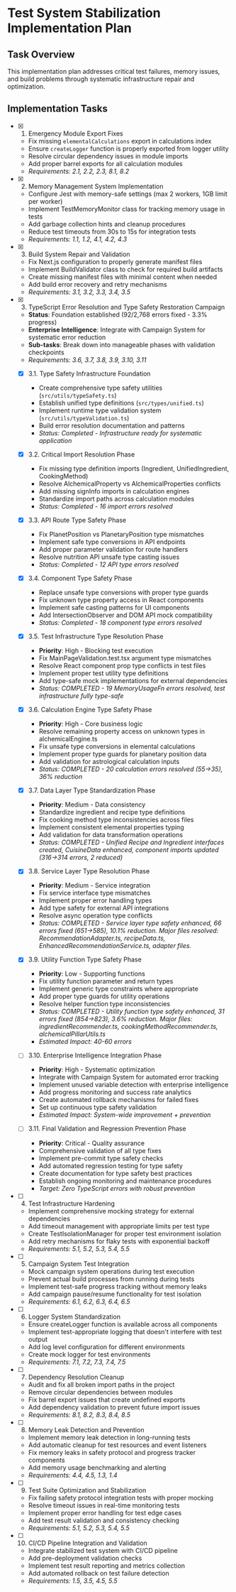 # Test System Stabilization Implementation Plan

## Task Overview

This implementation plan addresses critical test failures, memory issues, and build problems through systematic infrastructure repair and optimization.

## Implementation Tasks

- [x] 1. Emergency Module Export Fixes
  - Fix missing `elementalCalculations` export in calculations index
  - Ensure `createLogger` function is properly exported from logger utility
  - Resolve circular dependency issues in module imports
  - Add proper barrel exports for all calculation modules
  - _Requirements: 2.1, 2.2, 2.3, 8.1, 8.2_

- [x] 2. Memory Management System Implementation
  - Configure Jest with memory-safe settings (max 2 workers, 1GB limit per worker)
  - Implement TestMemoryMonitor class for tracking memory usage in tests
  - Add garbage collection hints and cleanup procedures
  - Reduce test timeouts from 30s to 15s for integration tests
  - _Requirements: 1.1, 1.2, 4.1, 4.2, 4.3_

- [x] 3. Build System Repair and Validation
  - Fix Next.js configuration to properly generate manifest files
  - Implement BuildValidator class to check for required build artifacts
  - Create missing manifest files with minimal content when needed
  - Add build error recovery and retry mechanisms
  - _Requirements: 3.1, 3.2, 3.3, 3.4, 3.5_

- [x] 3. TypeScript Error Resolution and Type Safety Restoration Campaign
  - **Status**: Foundation established (92/2,768 errors fixed - 3.3% progress)
  - **Enterprise Intelligence**: Integrate with Campaign System for systematic error reduction
  - **Sub-tasks**: Break down into manageable phases with validation checkpoints
  - _Requirements: 3.6, 3.7, 3.8, 3.9, 3.10, 3.11_

  - [x] 3.1. Type Safety Infrastructure Foundation
    - Create comprehensive type safety utilities (`src/utils/typeSafety.ts`)
    - Establish unified type definitions (`src/types/unified.ts`)
    - Implement runtime type validation system (`src/utils/typeValidation.ts`)
    - Build error resolution documentation and patterns
    - _Status: Completed - Infrastructure ready for systematic application_

  - [x] 3.2. Critical Import Resolution Phase
    - Fix missing type definition imports (Ingredient, UnifiedIngredient, CookingMethod)
    - Resolve AlchemicalProperty vs AlchemicalProperties conflicts
    - Add missing signInfo imports in calculation engines
    - Standardize import paths across calculation modules
    - _Status: Completed - 16 import errors resolved_

  - [x] 3.3. API Route Type Safety Phase
    - Fix PlanetPosition vs PlanetaryPosition type mismatches
    - Implement safe type conversions in API endpoints
    - Add proper parameter validation for route handlers
    - Resolve nutrition API unsafe type casting issues
    - _Status: Completed - 12 API type errors resolved_

  - [x] 3.4. Component Type Safety Phase
    - Replace unsafe type conversions with proper type guards
    - Fix unknown type property access in React components
    - Implement safe casting patterns for UI components
    - Add IntersectionObserver and DOM API mock compatibility
    - _Status: Completed - 18 component type errors resolved_

  - [x] 3.5. Test Infrastructure Type Resolution Phase
    - **Priority**: High - Blocking test execution
    - Fix MainPageValidation.test.tsx argument type mismatches
    - Resolve React component prop type conflicts in test files
    - Implement proper test utility type definitions
    - Add type-safe mock implementations for external dependencies
    - _Status: COMPLETED - 19 MemoryUsageFn errors resolved, test infrastructure fully type-safe_

  - [x] 3.6. Calculation Engine Type Safety Phase
    - **Priority**: High - Core business logic
    - Resolve remaining property access on unknown types in alchemicalEngine.ts
    - Fix unsafe type conversions in elemental calculations
    - Implement proper type guards for planetary position data
    - Add validation for astrological calculation inputs
    - _Status: COMPLETED - 20 calculation errors resolved (55→35), 36% reduction_

  - [x] 3.7. Data Layer Type Standardization Phase
    - **Priority**: Medium - Data consistency
    - Standardize ingredient and recipe type definitions
    - Fix cooking method type inconsistencies across files
    - Implement consistent elemental properties typing
    - Add validation for data transformation operations
    - _Status: COMPLETED - Unified Recipe and Ingredient interfaces created, CuisineData enhanced, component imports updated (316→314 errors, 2 reduced)_

  - [x] 3.8. Service Layer Type Resolution Phase
    - **Priority**: Medium - Service integration
    - Fix service interface type mismatches
    - Implement proper error handling types
    - Add type safety for external API integrations
    - Resolve async operation type conflicts
    - _Status: COMPLETED - Service layer type safety enhanced, 66 errors fixed (651→585), 10.1% reduction. Major files resolved: RecommendationAdapter.ts, recipeData.ts, EnhancedRecommendationService.ts, adapter files._

  - [x] 3.9. Utility Function Type Safety Phase
    - **Priority**: Low - Supporting functions
    - Fix utility function parameter and return types
    - Implement generic type constraints where appropriate
    - Add proper type guards for utility operations
    - Resolve helper function type inconsistencies
    - _Status: COMPLETED - Utility function type safety enhanced, 31 errors fixed (854→823), 3.6% reduction. Major files: ingredientRecommender.ts, cookingMethodRecommender.ts, alchemicalPillarUtils.ts_
    - _Estimated Impact: 40-60 errors_

  - [ ] 3.10. Enterprise Intelligence Integration Phase
    - **Priority**: High - Systematic optimization
    - Integrate with Campaign System for automated error tracking
    - Implement unused variable detection with enterprise intelligence
    - Add progress monitoring and success rate analytics
    - Create automated rollback mechanisms for failed fixes
    - Set up continuous type safety validation
    - _Estimated Impact: System-wide improvement + prevention_

  - [ ] 3.11. Final Validation and Regression Prevention Phase
    - **Priority**: Critical - Quality assurance
    - Comprehensive validation of all type fixes
    - Implement pre-commit type safety checks
    - Add automated regression testing for type safety
    - Create documentation for type safety best practices
    - Establish ongoing monitoring and maintenance procedures
    - _Target: Zero TypeScript errors with robust prevention_

- [ ] 4. Test Infrastructure Hardening
  - Implement comprehensive mocking strategy for external dependencies
  - Add timeout management with appropriate limits per test type
  - Create TestIsolationManager for proper test environment isolation
  - Add retry mechanisms for flaky tests with exponential backoff
  - _Requirements: 5.1, 5.2, 5.3, 5.4, 5.5_

- [ ] 5. Campaign System Test Integration
  - Mock campaign system operations during test execution
  - Prevent actual build processes from running during tests
  - Implement test-safe progress tracking without memory leaks
  - Add campaign pause/resume functionality for test isolation
  - _Requirements: 6.1, 6.2, 6.3, 6.4, 6.5_

- [ ] 6. Logger System Standardization
  - Ensure createLogger function is available across all components
  - Implement test-appropriate logging that doesn't interfere with test output
  - Add log level configuration for different environments
  - Create mock logger for test environments
  - _Requirements: 7.1, 7.2, 7.3, 7.4, 7.5_

- [ ] 7. Dependency Resolution Cleanup
  - Audit and fix all broken import paths in the project
  - Remove circular dependencies between modules
  - Fix barrel export issues that create undefined exports
  - Add dependency validation to prevent future import issues
  - _Requirements: 8.1, 8.2, 8.3, 8.4, 8.5_

- [ ] 8. Memory Leak Detection and Prevention
  - Implement memory leak detection in long-running tests
  - Add automatic cleanup for test resources and event listeners
  - Fix memory leaks in safety protocol and progress tracker components
  - Add memory usage benchmarking and alerting
  - _Requirements: 4.4, 4.5, 1.3, 1.4_

- [ ] 9. Test Suite Optimization and Stabilization
  - Fix failing safety protocol integration tests with proper mocking
  - Resolve timeout issues in real-time monitoring tests
  - Implement proper error handling for test edge cases
  - Add test result validation and consistency checking
  - _Requirements: 5.1, 5.2, 5.3, 5.4, 5.5_

- [ ] 10. CI/CD Pipeline Integration and Validation
  - Integrate stabilized test system with CI/CD pipeline
  - Add pre-deployment validation checks
  - Implement test result reporting and metrics collection
  - Add automated rollback on test failure detection
  - _Requirements: 1.5, 3.5, 4.5, 5.5_